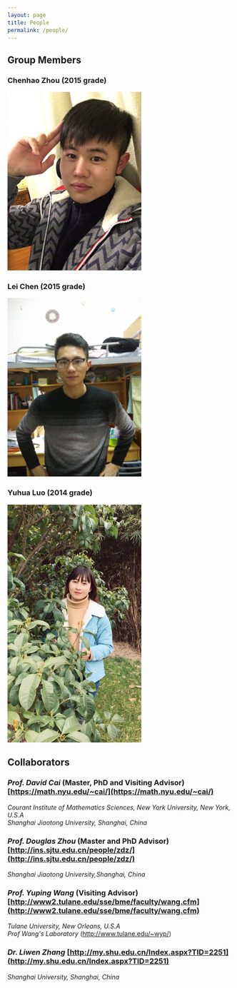 ```yaml
---
layout: page
title: People
permalink: /people/
---
```


## Group Members

### **Chenhao Zhou** (2015 grade)

<img style="max-width:300px" src="/assets/people/chenhao-zhou.jpg" />

### **Lei Chen** (2015 grade)

<img style="max-width:300px" src="/assets/people/lei-chen.jpg" />

### **Yuhua Luo** (2014 grade)

<img style="max-width:300px" src="/assets/people/yuhua-luo.jpg" />


## Collaborators

### *Prof. David Cai* (Master, PhD and Visiting Advisor) [https://math.nyu.edu/~cai/](https://math.nyu.edu/~cai/)
*Courant Institute of Mathematics Sciences, New York University, New York, U.S.A*  
*Shanghai Jiaotong University, Shanghai, China*

### *Prof. Douglas Zhou* (Master and PhD Advisor) [http://ins.sjtu.edu.cn/people/zdz/](http://ins.sjtu.edu.cn/people/zdz/)
*Shanghai Jiaotong University,Shanghai, China* 

### *Prof. Yuping Wang* (Visiting Advisor) [http://www2.tulane.edu/sse/bme/faculty/wang.cfm](http://www2.tulane.edu/sse/bme/faculty/wang.cfm)
*Tulane University, New Orleans, U.S.A*  
*Prof Wang's Laboratory* (http://www.tulane.edu/~wyp/)

### *Dr. Liwen Zhang* [http://my.shu.edu.cn/Index.aspx?TID=2251](http://my.shu.edu.cn/Index.aspx?TID=2251)
*Shanghai University, Shanghai, China*


